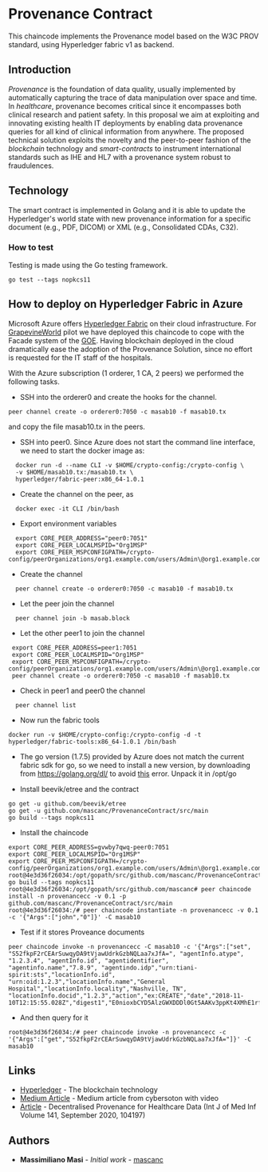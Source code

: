 # Provenance Contract

This chaincode implements the Provenance model based on the W3C PROV standard, using Hyperledger fabric v1 as backend. 

## Introduction

_Provenance_ is the foundation of data quality, usually implemented by automatically capturing the trace of 
data manipulation over space and time. In _healthcare_, provenance becomes critical since it encompasses both 
clinical research and patient safety. In this proposal we aim at exploiting and innovating existing health IT 
deployments by enabling data provenance queries for all kind of clinical information from anywhere. 
The proposed technical solution exploits the novelty and the peer-to-peer fashion of the _blockchain_ technology and 
_smart-contracts_ to instrument international standards such as IHE and HL7 with a provenance system robust to fraudulences. 

## Technology

The smart contract is implemented in Golang and it is able to update the Hyperledger's world state with new provenance
information for a specific document (e.g., PDF, DICOM) or XML (e.g., Consolidated CDAs, C32). 

### How to test

Testing is made using the Go testing framework.

```
go test --tags nopkcs11
```

## How to deploy on Hyperledger Fabric in Azure

Microsoft Azure offers [Hyperledger Fabric](https://azuremarketplace.microsoft.com/en-us/marketplace/apps/microsoft-azure-blockchain.azure-blockchain-hyperledger-fabric?tab=Overview) on their cloud infrastructure. For [GrapevineWorld](http://www.grapevineworldtoken.io) pilot we have deployed this chaincode to cope with the Facade system of the [GOE](http://github.com/GrapevineWorld/GOE). Having blockchain deployed in the cloud dramatically ease the adoption of the Provenance Solution, since no effort is requested for the IT staff of the hospitals.


With the Azure subscription (1 orderer, 1 CA, 2 peers) we performed the following tasks. 
* SSH into the orderer0 and create the hooks for the channel. 
```
peer channel create -o orderer0:7050 -c masab10 -f masab10.tx 
```
and copy the file masab10.tx in the peers. 

* SSH into peer0. Since Azure does not start the command line interface, we need to start the docker image as: 
```
  docker run -d --name CLI -v $HOME/crypto-config:/crypto-config \
  -v $HOME/masab10.tx:/masab10.tx \
  hyperledger/fabric-peer:x86_64-1.0.1 
  ```
* Create the channel on the peer, as 
```
  docker exec -it CLI /bin/bash 
```
* Export environment variables

```
  export CORE_PEER_ADDRESS="peer0:7051"
  export CORE_PEER_LOCALMSPID="Org1MSP"
  export CORE_PEER_MSPCONFIGPATH=/crypto-config/peerOrganizations/org1.example.com/users/Admin\@org1.example.com/msp
```
* Create the channel
```
  peer channel create -o orderer0:7050 -c masab10 -f masab10.tx
```

* Let the peer join the channel
```
  peer channel join -b masab.block
```

* Let the other peer1 to join the channel
```
 export CORE_PEER_ADDRESS=peer1:7051
 export CORE_PEER_LOCALMSPID="Org1MSP"
 export CORE_PEER_MSPCONFIGPATH=/crypto-config/peerOrganizations/org1.example.com/users/Admin\@org1.example.com/msp
 peer channel create -o orderer0:7050 -c masab10 -f masab10.tx
```

* Check in peer1 and peer0 the channel

```
  peer channel list 
```

* Now run the fabric tools 
```
docker run -v $HOME/crypto-config:/crypto-config -d -t hyperledger/fabric-tools:x86_64-1.0.1 /bin/bash
```

* The go version (1.7.5) provided by Azure does not match the current fabric sdk for go, so we need to install a new version, by downloading from https://golang.org/dl/ to avoid [this](https://stackoverflow.com/questions/49905951/hyperledger-install-failure-bccsp-factory-pluginfactory-go122-cannot-find-pac) error. Unpack it in /opt/go

* Install beevik/etree and the contract

```
go get -u github.com/beevik/etree
go get -u github.com/mascanc/ProvenanceContract/src/main
go build --tags nopkcs11
```
* Install the chaincode
```
export CORE_PEER_ADDRESS=gvwby7qwq-peer0:7051
export CORE_PEER_LOCALMSPID="Org1MSP"
export CORE_PEER_MSPCONFIGPATH=/crypto-config/peerOrganizations/org1.example.com/users/Admin\@org1.example.com/msp/
root@4e3d36f26034:/opt/gopath/src/github.com/mascanc/ProvenanceContract/src/main# go build --tags nopkcs11
root@4e3d36f26034:/opt/gopath/src/github.com/mascanc# peer chaincode install -n provenancecc -v 0.1 -p github.com/mascanc/ProvenanceContract/src/main
root@4e3d36f26034:/# peer chaincode instantiate -n provenancecc -v 0.1 -c '{"Args":["john","0"]}' -C masab10

```
* Test if it stores Proveance documents
```
peer chaincode invoke -n provenancecc -C masab10 -c '{"Args":["set", "S52fkpF2rCEArSuwqyDA9tVjawUdrkGzbNQLaa7xJfA=", "agentInfo.atype", "1.2.3.4", "agentInfo.id", "agentidentifier", "agentinfo.name","7.8.9", "agentindo.idp","urn:tiani-spirit:sts","locationInfo.id", "urn:oid:1.2.3","locationInfo.name","General Hospital","locationInfo.locality","Nashville, TN", "locationInfo.docid","1.2.3","action","ex:CREATE","date","2018-11-10T12:15:55.028Z","digest1","E0nioxbCYD5AlzGWXDDDl0Gt5AAKv3ppKt4XMhE1rfo","digest3","xLrbWN5QJBJUAsdevfrxGlN3o0p8VZMnFFnV9iMll5o"]}'
```
* And then query for it
```
root@4e3d36f26034:/# peer chaincode invoke -n provenancecc -c '{"Args":["get","S52fkpF2rCEArSuwqyDA9tVjawUdrkGzbNQLaa7xJfA="]}' -C masab10
```

## Links

* [Hyperledger](http://www.hyperledger.org) - The blockchain technology
* [Medium Article](https://medium.com/cybersoton/decentralised-provenance-for-healthcare-exchange-services-b900cd96136c) - Medium article from cybersoton with video
* [Article](https://doi.org/10.1016/j.ijmedinf.2020.104197) - Decentralised Provenance for Healthcare Data (Int J of Med Inf Volume 141, September 2020, 104197)

## Authors

* **Massimiliano Masi** - *Initial work* - [mascanc](https://github.com/mascanc)

